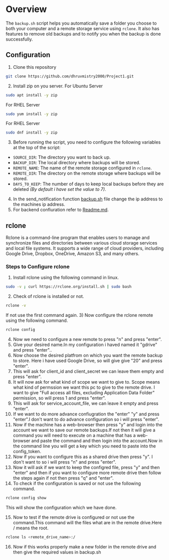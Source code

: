 # Overview

The `backup.sh` script helps you automatically save a folder you choose to both your computer and a remote storage service using `rclone`. It also has features to remove old backups and to notify you when the backup is done successfully.

## Configuration
1) Clone this repository 
```bash
git clone https://github.com/dhruvmistry2000/Project1.git
```
2) Install zip on you server.
For Ubuntu Server
```bash
sudo apt install -y zip
```
For RHEL Server
```bash
sudo yum install -y zip
```
For RHEL Server
```bash
sudo dnf install -y zip
```
3) Before running the script, you need to configure the following variables at the top of the script:

- `SOURCE_DIR`: The directory you want to back up.
- `BACKUP_DIR`: The local directory where backups will be stored.
- `REMOTE_NAME`: The name of the remote storage configured in `rclone`.
- `REMOTE_DIR`: The directory on the remote storage where backups will be stored.
- `DAYS_TO_KEEP`: The number of days to keep local backups before they are deleted *(By default i have set the value to 7)*.

4) In the send_notification function [backup.sh](backup.sh) file change the ip address to the machines ip address.
5) For backend confiuration refer to [Readme.md](Backend/Readme.md).

## rclone

Rclone is a command-line program that enables users to manage and synchronize files and directories between various cloud storage services and local file systems. It supports a wide range of cloud providers, including Google Drive, Dropbox, OneDrive, Amazon S3, and many others.

### Steps to Configure rclone

1) Install rclone using the following command in linux.
```bash
sudo -v ; curl https://rclone.org/install.sh | sudo bash
```
2) Check of rclone is installed or not.
```bash
rclone -v
```
If not use the first command again.
3) Now configure the rclone remote using the following command.
```bash
rclone config
```
4) Now we need to configure a new remote to press "n" and press "enter".
5) Give your desired name.In my configuration i haved named it "gdrive" and press "enter"..
6) Now choose the desired platfrom on which you want the remote backup to store. Here i have used Google Drive, so will give give "20" and press "enter".
7) This will ask for client_id and client_secret we can leave them empty and press "enter".
8) It will now ask for what kind of scope we want to give to. Scope means what kind of permssion we want this pc to give to the remote drive. I want to give "Full access all files, excluding Application Data Folder" permission, so will press 1 and press "enter".
9) This will ask for service_account_file, we can leave it empty and press "enter".
10) If we want to do more advance confiugration the "enter" "y" and press "enter".I don't want to do advance configuration so i will press "enter".
11) Now if the machine has a web-browser then press "y" and login into the account we want to save our remote backups.If not then it will give a command you will need to execute on a machine that has a web-browser and paste the command and then login into the account.Now in the command line you will get a key which you need to paste into the  config_token.
12) Now if you want to configure this as a shared drive then press "y". I don't want to so i will press "n" and press "enter".
13) Now it will ask if we want to keep the configred file, press "y" and then "enter" and then if you want to configure more remote drive then follow the steps again if not then press "q" and "enter".
14) To check if the configuration is saved or not use the following command.
```bash
rclone config show
```
This will show the configuration which we have done.

15) Now to test if the remote drive is configured or not use the command.This command will the files what are in the remote drive.Here / means the root.
```bash
rclone ls <remote_drive_name>:/
```
16) Now if this works properly make a new folder in the remote drive and then give the required values in backup.sh